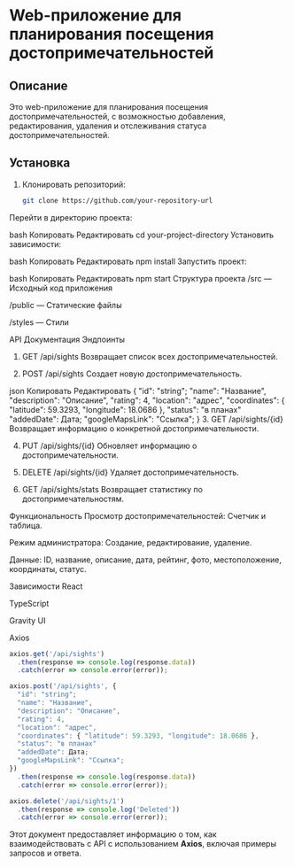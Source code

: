 # Web-приложение для планирования посещения достопримечательностей

## Описание

Это web-приложение для планирования посещения достопримечательностей, с возможностью добавления, редактирования, удаления и отслеживания статуса достопримечательностей.

## Установка

1. Клонировать репозиторий:
   ```bash
   git clone https://github.com/your-repository-url
Перейти в директорию проекта:

bash
Копировать
Редактировать
cd your-project-directory
Установить зависимости:

bash
Копировать
Редактировать
npm install
Запустить проект:

bash
Копировать
Редактировать
npm start
Структура проекта
/src — Исходный код приложения

/public — Статические файлы

/styles — Стили

API Документация
Эндпоинты
1. GET /api/sights
Возвращает список всех достопримечательностей.

2. POST /api/sights
Создает новую достопримечательность.

json
Копировать
Редактировать
{
  "id": "string";
  "name": "Название",
  "description": "Описание",
  "rating": 4,
  "location": "адрес",
  "coordinates": { "latitude": 59.3293, "longitude": 18.0686 },
  "status": "в планах"
  "addedDate": Дата;
  "googleMapsLink": "Ссылка";
}
3. GET /api/sights/{id}
Возвращает информацию о конкретной достопримечательности.

4. PUT /api/sights/{id}
Обновляет информацию о достопримечательности.

5. DELETE /api/sights/{id}
Удаляет достопримечательность.

6. GET /api/sights/stats
Возвращает статистику по достопримечательностям.

Функциональность
Просмотр достопримечательностей: Счетчик и таблица.

Режим администратора: Создание, редактирование, удаление.

Данные: ID, название, описание, дата, рейтинг, фото, местоположение, координаты, статус.

Зависимости
React

TypeScript

Gravity UI

Axios

```jsx
axios.get('/api/sights')
  .then(response => console.log(response.data))
  .catch(error => console.error(error));

axios.post('/api/sights', {
  "id": "string";
  "name": "Название",
  "description": "Описание",
  "rating": 4,
  "location": "адрес",
  "coordinates": { "latitude": 59.3293, "longitude": 18.0686 },
  "status": "в планах"
  "addedDate": Дата;
  "googleMapsLink": "Ссылка";
})
  .then(response => console.log(response.data))
  .catch(error => console.error(error));

axios.delete('/api/sights/1')
  .then(response => console.log('Deleted'))
  .catch(error => console.error(error));
```
  
Этот документ предоставляет информацию о том, как взаимодействовать с API с использованием **Axios**, включая примеры запросов и ответа.
